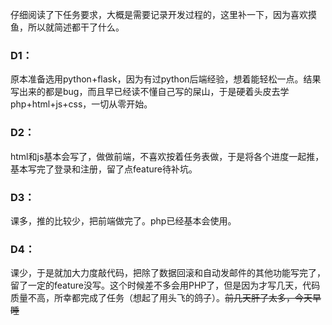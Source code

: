 仔细阅读了下任务要求，大概是需要记录开发过程的，这里补一下，因为喜欢摸鱼，所以就简述都干了什么。

### D1：

原本准备选用python+flask，因为有过python后端经验，想着能轻松一点。结果写出来的都是bug，而且早已经读不懂自己写的屎山，于是硬着头皮去学php+html+js+css，一切从零开始。

### D2：

html和js基本会写了，做做前端，不喜欢按着任务表做，于是将各个进度一起推，基本写完了登录和注册，留了点feature待补坑。

### D3：

课多，推的比较少，把前端做完了。php已经基本会使用。

### D4：

课少，于是就加大力度敲代码，把除了数据回滚和自动发邮件的其他功能写完了，留了一定的feature没写。这个时候差不多会用PHP了，但是因为才写几天，代码质量不高，所幸都完成了任务（想起了用头飞的鸽子）。~~前几天肝了太多，今天早睡~~